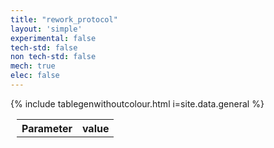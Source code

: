 ```yaml
---
title: "rework_protocol"
layout: 'simple'
experimental: false
tech-std: false
non tech-std: false
mech: true
elec: false
---
```


<style>
  td {background-color:unset;}
  font {all:unset;}
</style>

<table style = "margin-left:10px" id = 'cont'>
  <tr>
    <th> Parameter </th>
    <th> value </th>
  </tr>
  <tr>
      {% include tablegenwithoutcolour.html i=site.data.general %}
  </tr>
     
</table>
